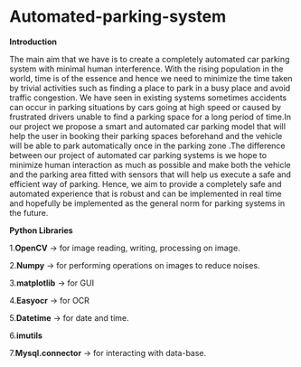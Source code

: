 # Automated-parking-system
**Introduction**

The main aim that we have is to create a completely automated car parking system with minimal human
interference. With the rising population in the world, time is of the essence and hence we need to
minimize the time taken by trivial activities such as finding a place to park in a busy place and avoid traffic
congestion. We have seen in existing systems sometimes accidents can occur in parking situations by cars
going at high speed or caused by frustrated drivers unable to find a parking space for a long period of
time.In our project we propose a smart and automated car parking model that will help the user in
booking their parking spaces beforehand and the vehicle will be able to park automatically once in the
parking zone .The difference between our project of automated car parking systems is we hope to
minimize human interaction as much as possible and make both the vehicle and the parking area fitted
with sensors that will help us execute a safe and efficient way of parking. Hence, we aim to provide a
completely safe and automated experience that is robust and can be implemented in real time and
hopefully be implemented as the general norm for parking systems in the future.

**Python Libraries**

1.**OpenCV** -> for image reading, writing, processing on image.

2.**Numpy** -> for performing operations on images to reduce noises.

3.**matplotlib** -> for GUI

4.**Easyocr** -> for OCR

5.**Datetime** -> for date and time.

6.**imutils**

7.**Mysql.connector** -> for interacting with data-base.
